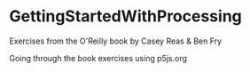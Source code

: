 # GettingStartedWithProcessing
Exercises from the O'Reilly book by Casey Reas &amp; Ben Fry

Going through the book exercises using p5js.org
